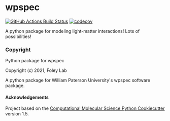 wpspec
==============================
[//]: # (Badges)
[![GitHub Actions Build Status](https://github.com/REPLACE_WITH_OWNER_ACCOUNT/wpspec/workflows/CI/badge.svg)](https://github.com/REPLACE_WITH_OWNER_ACCOUNT/wpspec/actions?query=workflow%3ACI)
[![codecov](https://codecov.io/gh/REPLACE_WITH_OWNER_ACCOUNT/wpspec/branch/master/graph/badge.svg)](https://codecov.io/gh/REPLACE_WITH_OWNER_ACCOUNT/wpspec/branch/master)


A python package for modeling light-matter interactions!  Lots of possibilities!
### Copyright

Python package for wpspec


Copyright (c) 2021, Foley Lab

A python package for William Paterson University's wpspec software package.

#### Acknowledgements
 
Project based on the 
[Computational Molecular Science Python Cookiecutter](https://github.com/molssi/cookiecutter-cms) version 1.5.

